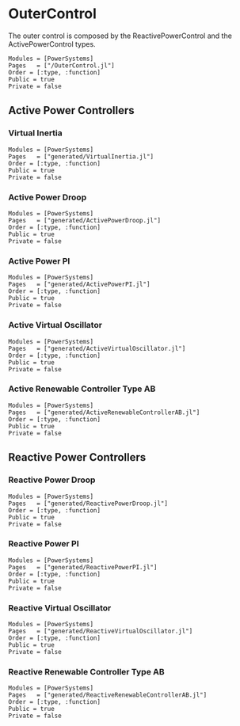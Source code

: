 # OuterControl

The outer control is composed by the ReactivePowerControl and the ActivePowerControl types.

```@autodocs
Modules = [PowerSystems]
Pages   = ["/OuterControl.jl"]
Order = [:type, :function]
Public = true
Private = false
```

## Active Power Controllers

### Virtual Inertia

```@autodocs
Modules = [PowerSystems]
Pages   = ["generated/VirtualInertia.jl"]
Order = [:type, :function]
Public = true
Private = false
```

### Active Power Droop

```@autodocs
Modules = [PowerSystems]
Pages   = ["generated/ActivePowerDroop.jl"]
Order = [:type, :function]
Public = true
Private = false
```

### Active Power PI

```@autodocs
Modules = [PowerSystems]
Pages   = ["generated/ActivePowerPI.jl"]
Order = [:type, :function]
Public = true
Private = false
```

### Active Virtual Oscillator

```@autodocs
Modules = [PowerSystems]
Pages   = ["generated/ActiveVirtualOscillator.jl"]
Order = [:type, :function]
Public = true
Private = false
```

### Active Renewable Controller Type AB

```@autodocs
Modules = [PowerSystems]
Pages   = ["generated/ActiveRenewableControllerAB.jl"]
Order = [:type, :function]
Public = true
Private = false
```

## Reactive Power Controllers

### Reactive Power Droop

```@autodocs
Modules = [PowerSystems]
Pages   = ["generated/ReactivePowerDroop.jl"]
Order = [:type, :function]
Public = true
Private = false
```

### Reactive Power PI

```@autodocs
Modules = [PowerSystems]
Pages   = ["generated/ReactivePowerPI.jl"]
Order = [:type, :function]
Public = true
Private = false
```

### Reactive Virtual Oscillator

```@autodocs
Modules = [PowerSystems]
Pages   = ["generated/ReactiveVirtualOscillator.jl"]
Order = [:type, :function]
Public = true
Private = false
```

### Reactive Renewable Controller Type AB

```@autodocs
Modules = [PowerSystems]
Pages   = ["generated/ReactiveRenewableControllerAB.jl"]
Order = [:type, :function]
Public = true
Private = false
```
